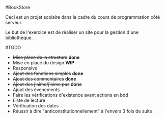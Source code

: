 #BookStore

Ceci est un projet scolaire dans le cadre du cours de programmation côté serveur. 

Le but de l'exercice est de réaliser un site pour la gestion d'une bibliothèque. 

#TODO
- ~~Mise place de la structure~~ **done**
- Mise en place du design **WIP**
- Responsive
- ~~Ajout des fonctions simples~~ **done** 
- ~~Ajout des commentaires~~ **done** 
- ~~Ajout des j'aime/j'aime pas~~ **done** 
- Ajout des évènements 
- Faire les vérifications d'existence avant actions en bdd
- Liste de lecture 
- Vérification des dates
- Réussir à dire "anticonstitutionnellement" à l'envers 3 fois de suite